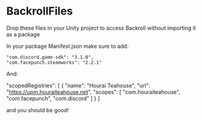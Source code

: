 # BackrollFiles
Drop these files in your Unity project to access Backroll without importing it as a package

In your package Manifest.json make sure to add:

    "com.discord.game-sdk": "3.1.0",
    "com.facepunch.steamworks": "2.2.1"
    
And:

  "scopedRegistries": [
    {
      "name": "Hourai Teahouse",
      "url": "https://upm.houraiteahouse.net",
      "scopes": [
        "com.houraiteahouse",
        "com.facepunch",
        "com.discord"
      ]
    }
  ]
  

and you should be good!
